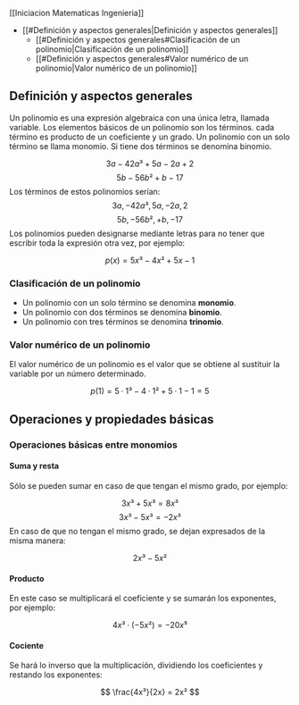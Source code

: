 [[Iniciacion Matematicas Ingenieria]]

- [[#Definición y aspectos generales|Definición y aspectos generales]]
	- [[#Definición y aspectos generales#Clasificación de un polinomio|Clasificación de un polinomio]]
	- [[#Definición y aspectos generales#Valor numérico de un polinomio|Valor numérico de un polinomio]]


## Definición y aspectos generales

Un polinomio es una expresión algebraica con una única letra, llamada variable. Los elementos básicos de un polinomio son los términos. cada término es producto de un coeficiente y un grado. Un polinomio con un solo término se llama monomio. Si tiene dos términos se denomina binomio.

$$
3a - 42a³ + 5a -2a +2
$$
$$
5b - 56b² + b - 17
$$
Los términos de estos polinomios serían:
$$
3a, -42a³ ,5a, -2a, 2
$$
$$
5b, -56b², +b, -17
$$
Los polinomios pueden designarse mediante letras para no tener que escribir toda la expresión otra vez, por ejemplo:

$$
p(x) = 5x³ - 4x² + 5x - 1
$$

### Clasificación de un polinomio

- Un polinomio con un solo término se denomina **monomio**.
- Un polinomio con dos términos se denomina **binomio**.
- Un polinomio con tres términos se denomina **trinomio**.

### Valor numérico de un polinomio

El valor numérico de un polinomio es el valor que se obtiene al sustituir la variable por un número determinado.

$$
p(1) = 5 · 1³ - 4 · 1² + 5·1 - 1 = 5
$$

## Operaciones y propiedades básicas

### Operaciones básicas entre monomios

#### Suma y resta

Sólo se pueden sumar en caso de que tengan el mismo grado, por ejemplo:

$$
3x³ + 5x³ = 8x³
$$
$$
3x³ - 5x³ = -2x³
$$
En caso de que no tengan el mismo grado, se dejan expresados de la misma manera:

$$
2x³ - 5x²
$$
#### Producto

En este caso se multiplicará el coeficiente y se sumarán los exponentes, por ejemplo:

$$
4x³ · (-5x²) = -20x⁵
$$
#### Cociente

Se hará lo inverso que la multiplicación, dividiendo los coeficientes y restando los exponentes:

$$
\frac{4x³}{2x} = 2x²
$$
